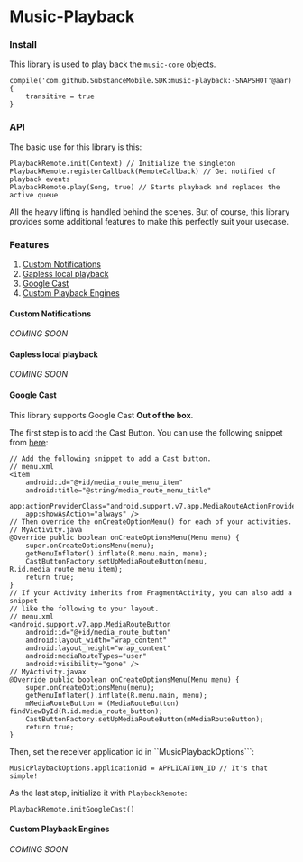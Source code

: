 # Music-Playback
### Install
This library is used to play back the ```music-core``` objects.
```
compile('com.github.SubstanceMobile.SDK:music-playback:-SNAPSHOT'@aar){
    transitive = true
}
```

### API
The basic use for this library is this:
```
PlaybackRemote.init(Context) // Initialize the singleton
PlaybackRemote.registerCallback(RemoteCallback) // Get notified of playback events
PlaybackRemote.play(Song, true) // Starts playback and replaces the active queue
```
All the heavy lifting is handled behind the scenes. But of course, this library provides some additional features to make this perfectly suit your usecase.

### Features

1. [Custom Notifications](https://github.com/SubstanceMobile/SDK/music-playback#custom-notifications)
2. [Gapless local playback](https://github.com/SubstanceMobile/SDK/music-playback#custom-notifications)
3. [Google Cast](https://github.com/SubstanceMobile/SDK/music-playback#custom-notifications)
4. [Custom Playback Engines](https://github.com/SubstanceMobile/SDK/music-playback#custom-notifications)

#### Custom Notifications

_COMING SOON_

#### Gapless local playback

_COMING SOON_

#### Google Cast

This library supports Google Cast **Out of the box**.

The first step is to add the Cast Button. You can use the following snippet from [here](https://developers.google.com/cast/docs/android_sender_integrate#add_a_cast_button):

```
// Add the following snippet to add a Cast button.
// menu.xml
<item
    android:id="@+id/media_route_menu_item"
    android:title="@string/media_route_menu_title"
    app:actionProviderClass="android.support.v7.app.MediaRouteActionProvider"
    app:showAsAction="always" />
// Then override the onCreateOptionMenu() for each of your activities.
// MyActivity.java
@Override public boolean onCreateOptionsMenu(Menu menu) {
    super.onCreateOptionsMenu(menu);
    getMenuInflater().inflate(R.menu.main, menu);
    CastButtonFactory.setUpMediaRouteButton(menu, R.id.media_route_menu_item);
    return true;
}
// If your Activity inherits from FragmentActivity, you can also add a snippet
// like the following to your layout.
// menu.xml
<android.support.v7.app.MediaRouteButton
    android:id="@+id/media_route_button"
    android:layout_width="wrap_content"
    android:layout_height="wrap_content"
    android:mediaRouteTypes="user"
    android:visibility="gone" />
// MyActivity.javax
@Override public boolean onCreateOptionsMenu(Menu menu) {
    super.onCreateOptionsMenu(menu);
    getMenuInflater().inflate(R.menu.main, menu);
    mMediaRouteButton = (MediaRouteButton) findViewById(R.id.media_route_button);
    CastButtonFactory.setUpMediaRouteButton(mMediaRouteButton);
    return true;
}
```

Then, set the receiver application id in ``MusicPlaybackOptions```:

```MusicPlaybackOptions.applicationId = APPLICATION_ID // It's that simple!```


As the last step, initialize it with ```PlaybackRemote```:

```PlaybackRemote.initGoogleCast()```

#### Custom Playback Engines

_COMING SOON_